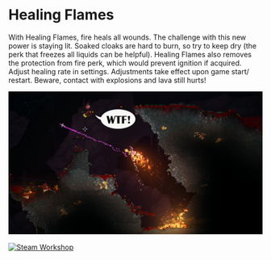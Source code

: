 # Healing Flames

With Healing Flames, fire heals all wounds. The challenge with this new power is staying lit.
Soaked cloaks are hard to burn, so try to keep dry (the perk that freezes all liquids can be
helpful). Healing Flames also removes the protection from fire perk, which would prevent
ignition if acquired. Adjust healing rate in settings. Adjustments take effect upon game start/
restart. Beware, contact with explosions and lava still hurts!

![](workshop_preview_image.png)

[![Steam Workshop](https://img.shields.io/steam/subscriptions/3261949285?label=Steam+Workshop)](https://steamcommunity.com/sharedfiles/filedetails/?id=3261949285)